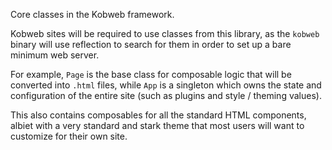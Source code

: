 Core classes in the Kobweb framework.

Kobweb sites will be required to use classes from this library, as the `kobweb` binary will use reflection to search for
them in order to set up a bare minimum web server.

For example, `Page` is the base class for composable logic that will be converted into `.html` files, while `App` is a
singleton which owns the state and configuration of the entire site (such as plugins and style / theming values).

This also contains composables for all the standard HTML components, albiet with a very standard and stark theme that
most users will want to customize for their own site.